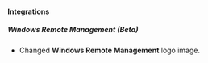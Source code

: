 
#### Integrations
##### Windows Remote Management (Beta)
- Changed **Windows Remote Management** logo image.
